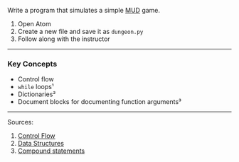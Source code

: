 Write a program that simulates a simple [MUD](https://en.wikipedia.org/wiki/MUD) game.

1. Open Atom
1. Create a new file and save it as `dungeon.py`
1. Follow along with the instructor

------

### Key Concepts

- Control flow
- `while` loops¹
- Dictionaries²
- Document blocks for documenting function arguments³

------

Sources:

1. [Control Flow](https://en.wikibooks.org/wiki/Python_Programming/Control_Flow)
1. [Data Structures](https://docs.python.org/3/tutorial/datastructures.html)
1. [Compound statements](https://docs.python.org/3/reference/compound_stmts.html)
